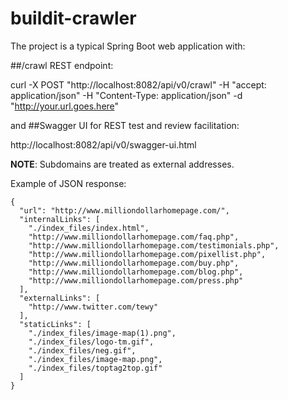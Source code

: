 # buildit-crawler

The project is a typical Spring Boot web application with:

##/crawl REST endpoint:

curl -X POST "http://localhost:8082/api/v0/crawl" -H "accept: application/json" -H "Content-Type: application/json" -d "http://your.url.goes.here"

and 
##Swagger UI for REST test and review facilitation:

http://localhost:8082/api/v0/swagger-ui.html

**NOTE**: Subdomains are treated as external addresses.

Example of JSON response:

```
{
  "url": "http://www.milliondollarhomepage.com/",
  "internalLinks": [
    "./index_files/index.html",
    "http://www.milliondollarhomepage.com/faq.php",
    "http://www.milliondollarhomepage.com/testimonials.php",
    "http://www.milliondollarhomepage.com/pixellist.php",
    "http://www.milliondollarhomepage.com/buy.php",
    "http://www.milliondollarhomepage.com/blog.php",
    "http://www.milliondollarhomepage.com/press.php"
  ],
  "externalLinks": [
    "http://www.twitter.com/tewy"
  ],
  "staticLinks": [
    "./index_files/image-map(1).png",
    "./index_files/logo-tm.gif",
    "./index_files/neg.gif",
    "./index_files/image-map.png",
    "./index_files/toptag2top.gif"
  ]
}
```
